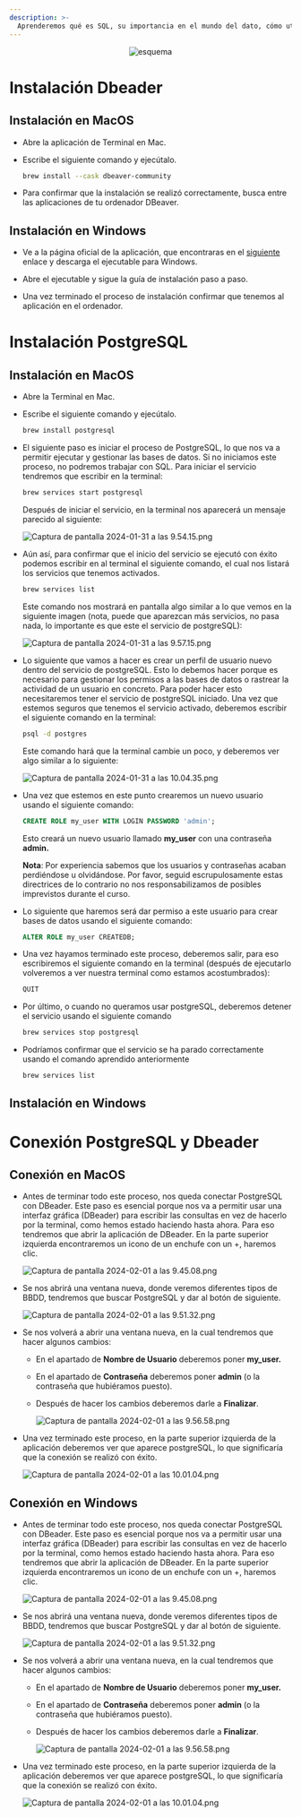```yaml
---
description: >-
  Aprenderemos qué es SQL, su importancia en el mundo del dato, cómo utilizar PostgreSQL y administrar bases de datos con DBeaver.
---
```


<div style="text-align: center;">
  <img src="https://github.com/Hack-io-Data/Imagenes/blob/main/01-LogosHackio/logo_celeste@4x.png?raw=true" alt="esquema" />
</div>


# Instalación Dbeader

## Instalación en MacOS
- Abre la aplicación de Terminal en Mac.

- Escribe el siguiente comando y ejecútalo.
    
    ```bash
    brew install --cask dbeaver-community
    ```
    
- Para confirmar que la instalación se realizó correctamente, busca entre las aplicaciones de tu ordenador DBeaver.

## Instalación en Windows
- Ve a la página oficial de la aplicación, que encontraras en el [siguiente](https://dbeaver.io/download/) enlace y descarga el ejecutable para Windows.

- Abre el ejecutable y sigue la guía de instalación paso a paso.

- Una vez terminado el proceso de instalación confirmar que tenemos al aplicación en el ordenador.

#  Instalación PostgreSQL

## Instalación en MacOS
- Abre la Terminal en Mac.

- Escribe el siguiente comando y ejecútalo.
    
    ```bash
    brew install postgresql
    ```
        
- El siguiente paso es iniciar el proceso de PostgreSQL, lo que nos va a permitir ejecutar y gestionar las bases de datos. Si no iniciamos este proceso, no podremos trabajar con SQL. Para iniciar el servicio tendremos que escribir en la terminal:
        
    ```bash
    brew services start postgresql
    ```
    
    Después de iniciar el servicio, en la terminal nos aparecerá un mensaje parecido al siguiente: 
    
    ![Captura de pantalla 2024-01-31 a las 9.54.15.png](https://github.com/Hack-io-Data/Imagenes/blob/main/04-Prework/SQL/postgresql-activado.png?raw=true)
    
- Aún así, para confirmar que el inicio del servicio se ejecutó con éxito podemos escribir en al terminal el siguiente comando, el cual nos listará los servicios que tenemos activados.
    
    ```bash
    brew services list
    ```
        
    Este comando nos mostrará en pantalla algo similar a lo que vemos en la siguiente imagen (nota, puede que aparezcan más servicios, no pasa nada, lo importante es que este el servicio de postgreSQL): 
    
    ![Captura de pantalla 2024-01-31 a las 9.57.15.png](https://github.com/Hack-io-Data/Imagenes/blob/main/04-Prework/SQL/servicios-activados.png?raw=true)
    
- Lo siguiente que vamos a hacer es crear un perfil de usuario nuevo dentro del servicio de postgreSQL. Esto lo debemos hacer porque es necesario para gestionar los permisos a las bases de datos o rastrear la actividad de un usuario en concreto. Para poder hacer esto necesitaremos tener el servicio de postgreSQL iniciado. Una vez que estemos seguros que tenemos el servicio activado, deberemos escribir el siguiente comando en la terminal:
    
    ```bash
    psql -d postgres
    ```
        
    Este comando hará que la terminal cambie un poco, y deberemos ver algo similar a lo siguiente: 
    
    ![Captura de pantalla 2024-01-31 a las 10.04.35.png](https://github.com/Hack-io-Data/Imagenes/blob/main/04-Prework/SQL/inicio-postgresql.png?raw=true)
        
- Una vez que estemos en este punto crearemos un nuevo usuario usando el siguiente comando:
    
    ```sql
    CREATE ROLE my_user WITH LOGIN PASSWORD 'admin';
    ```
    
    Esto creará un nuevo usuario llamado **my_user** con una contraseña **admin.** 
    
    **Nota**: Por experiencia sabemos que los usuarios y contraseñas acaban perdiéndose u olvidándose. Por favor, seguid escrupulosamente estas directrices de lo contrario no nos responsabilizamos de posibles imprevistos durante el curso.
    
- Lo siguiente que haremos será dar permiso a este usuario para crear bases de datos usando el siguiente comando:
    
    ```sql
    ALTER ROLE my_user CREATEDB;
    ```
    
- Una vez hayamos terminado este proceso, deberemos salir, para eso escribiremos el siguiente comando en la terminal (después de ejecutarlo volveremos a ver nuestra terminal como estamos acostumbrados):
    
    ```sql
    QUIT
    ```
    
- Por último, o cuando no queramos usar postgreSQL, deberemos detener el servicio usando el siguiente comando
    
    ```bash
    brew services stop postgresql
    ```
    
- Podríamos confirmar que el servicio se ha parado correctamente usando el comando aprendido anteriormente
    
    ```bash
    brew services list
    ```

## Instalación en Windows





# Conexión PostgreSQL y Dbeader
        
## Conexión en MacOS

- Antes de terminar todo este proceso, nos queda conectar PostgreSQL con DBeader. Este paso es esencial porque nos va a permitir usar una interfaz gráfica (DBeader) para escribir las consultas en vez de hacerlo por la terminal, como hemos estado haciendo hasta ahora. Para eso tendremos que abrir la aplicación de DBeader. En la parte superior izquierda encontraremos un icono de un enchufe con un +, haremos clic.
    
    ![Captura de pantalla 2024-02-01 a las 9.45.08.png](https://github.com/Hack-io-Data/Imagenes/blob/main/04-Prework/SQL/conexion1.png?raw=true)
    
- Se nos abrirá una ventana nueva, donde veremos diferentes tipos de BBDD, tendremos que buscar PostgreSQL y dar al botón de siguiente.
    
    ![Captura de pantalla 2024-02-01 a las 9.51.32.png](https://github.com/Hack-io-Data/Imagenes/blob/main/04-Prework/SQL/conexion2.png?raw=true)
    
- Se nos volverá a abrir una ventana nueva, en la cual tendremos que hacer algunos cambios:
    - En el apartado de **Nombre de Usuario** deberemos poner **my_user.**

    - En el apartado de **Contraseña** deberemos poner **admin** (o la contraseña que hubiéramos puesto).

    - Después de hacer los cambios deberemos darle a **Finalizar**.
        
        ![Captura de pantalla 2024-02-01 a las 9.56.58.png](https://github.com/Hack-io-Data/Imagenes/blob/main/04-Prework/SQL/conexion3.png?raw=true)
        
- Una vez terminado este proceso, en la parte superior izquierda de la aplicación deberemos ver que aparece postgreSQL, lo que significaría que la conexión se realizó con éxito.
    
    ![Captura de pantalla 2024-02-01 a las 10.01.04.png](https://github.com/Hack-io-Data/Imagenes/blob/main/04-Prework/SQL/conexion4.png?raw=true)
        

## Conexión en Windows

- Antes de terminar todo este proceso, nos queda conectar PostgreSQL con DBeader. Este paso es esencial porque nos va a permitir usar una interfaz gráfica (DBeader) para escribir las consultas en vez de hacerlo por la terminal, como hemos estado haciendo hasta ahora. Para eso tendremos que abrir la aplicación de DBeader. En la parte superior izquierda encontraremos un icono de un enchufe con un +, haremos clic.
    
    ![Captura de pantalla 2024-02-01 a las 9.45.08.png](https://github.com/Hack-io-Data/Imagenes/blob/main/04-Prework/SQL/conexion1.png?raw=true)
    
- Se nos abrirá una ventana nueva, donde veremos diferentes tipos de BBDD, tendremos que buscar PostgreSQL y dar al botón de siguiente.
    
    ![Captura de pantalla 2024-02-01 a las 9.51.32.png](https://github.com/Hack-io-Data/Imagenes/blob/main/04-Prework/SQL/conexion2.png?raw=true)
    
- Se nos volverá a abrir una ventana nueva, en la cual tendremos que hacer algunos cambios:
    - En el apartado de **Nombre de Usuario** deberemos poner **my_user.**

    - En el apartado de **Contraseña** deberemos poner **admin** (o la contraseña que hubiéramos puesto).

    - Después de hacer los cambios deberemos darle a **Finalizar**.
        
        ![Captura de pantalla 2024-02-01 a las 9.56.58.png](https://github.com/Hack-io-Data/Imagenes/blob/main/04-Prework/SQL/conexion3.png?raw=true)
        
- Una vez terminado este proceso, en la parte superior izquierda de la aplicación deberemos ver que aparece postgreSQL, lo que significaría que la conexión se realizó con éxito.
    
    ![Captura de pantalla 2024-02-01 a las 10.01.04.png](https://github.com/Hack-io-Data/Imagenes/blob/main/04-Prework/SQL/conexion4.png?raw=true)
        
